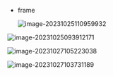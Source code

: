 * frame

  ![image-20231025110959932](D:%5CBackUp%5C%E5%AD%A6%E4%B9%A0%E8%B5%84%E6%96%99%5C%E5%9B%BE%E7%89%87%5Cimage-20231025110959932.png)



![image-20231025093912171](D:%5CBackUp%5C%E5%AD%A6%E4%B9%A0%E8%B5%84%E6%96%99%5C%E5%9B%BE%E7%89%87%5Cimage-20231025093912171.png)

![image-20231027105223038](D:%5CBackUp%5C%E5%AD%A6%E4%B9%A0%E8%B5%84%E6%96%99%5C%E5%9B%BE%E7%89%87%5Cimage-20231027105223038.png)

![image-20231027103731189](D:%5CBackUp%5C%E5%AD%A6%E4%B9%A0%E8%B5%84%E6%96%99%5C%E5%9B%BE%E7%89%87%5Cimage-20231027103731189.png)

